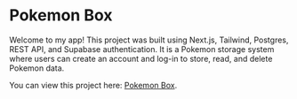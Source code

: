 # Pokemon Box

Welcome to my app! This project was built using Next.js, Tailwind, Postgres, REST API, and Supabase authentication. 
It is a Pokemon storage system where users can create an account and log-in to store, read, and delete Pokemon data.

You can view this project here: [Pokemon Box](https://pokemon-box-nine.vercel.app/).
